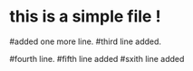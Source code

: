 
# this is a simple file !
#added one more line.
#third line added.

#fourth line.
#fifth line added
#sxith line added
